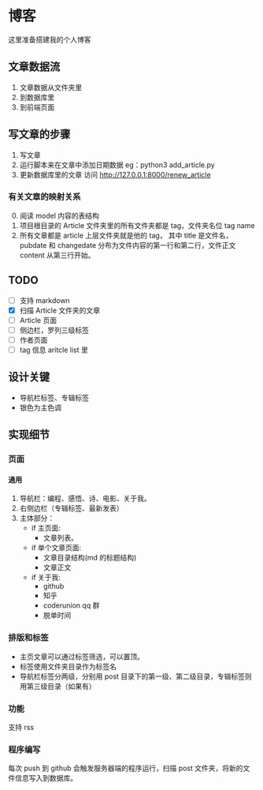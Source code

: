 # 博客
这里准备搭建我的个人博客

## 文章数据流
1. 文章数据从文件夹里
2. 到数据库里
3. 到前端页面

## 写文章的步骤
1. 写文章
2. 运行脚本来在文章中添加日期数据 eg：python3 add_article.py
3. 更新数据库里的文章 访问 http://127.0.0.1:8000/renew_article

### 有关文章的映射关系
0. 阅读 model 内容的表结构
1. 项目根目录的 Article 文件夹里的所有文件夹都是 tag，文件夹名位 tag name
2. 所有文章都是 article 上层文件夹就是他的 tag， 其中 title 是文件名， pubdate 和 changedate 分布为文件内容的第一行和第二行，文件正文 content 从第三行开始。

## TODO
- [ ] 支持 markdown
- [x] 扫描 Article 文件夹的文章
- [ ] Article 页面
- [ ] 侧边栏，罗列三级标签
- [ ] 作者页面
- [ ] tag 信息 aritcle list 里

## 设计关键
- 导航栏标签、专辑标签
- 银色为主色调

## 实现细节
### 页面

#### 通用
1. 导航栏：编程、感悟、诗、电影、关于我。
2. 右侧边栏（专辑标签、最新发表）
3. 主体部分：
    - if 主页面:
        - 文章列表。
    - if 单个文章页面:
        - 文章目录结构(md 的标题结构)
        - 文章正文
    - if 关于我:
        - github
        - 知乎
        - coderunion qq 群
        - 脱单时间

### 排版和标签

- 主页文章可以通过标签筛选，可以置顶。
- 标签使用文件夹目录作为标签名
- 导航栏标签分两级，分别用 post 目录下的第一级、第二级目录，专辑标签则用第三级目录（如果有）

### 功能
支持 rss


### 程序编写

每次 push 到 github 会触发服务器端的程序运行，扫描 post 文件夹，将新的文件信息写入到数据库。
